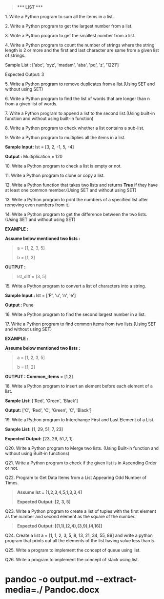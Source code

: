 > **\*\*\* LIST \*\*\***

1\. Write a Python program to sum all the items in a list.

2\. Write a Python program to get the largest number from a list.

3\. Write a Python program to get the smallest number from a list.

4\. Write a Python program to count the number of strings where the
string length is 2 or more and the first and last character are same
from a given list of strings.

Sample List : \[\'abc\', \'xyz\', 'madam', \'aba\', 'pq', 'z',
\'1221\'\]

Expected Output: 3

5\. Write a Python program to remove duplicates from a list.(Using SET
and without using SET)

6\. Write a Python program to find the list of words that are longer
than n from a given list of words.

7\. Write a Python program to append a list to the second list.(Using
built-in function and without using built-in function)

8\. Write a Python program to check whether a list contains a sub-list.

9\. Write a Python program to multiplies all the items in a list.

**Sample Input:** lst = \[3, 2, -1, 5, -4\]

**Output :** Multiplication = 120

10\. Write a Python program to check a list is empty or not.

11\. Write a Python program to clone or copy a list.

12\. Write a Python function that takes two lists and returns **True**
if they have at least one common member.(Using SET and without using
SET)

13\. Write a Python program to print the numbers of a specified list
after removing even numbers from it.

14\. Write a Python program to get the difference between the two lists.
(Using SET and without using SET)

**EXAMPLE :**

**Assume below mentioned two lists :**

> a = \[1, 2, 3, 5\]
>
> b = \[1, 2\]

**OUTPUT :**

> lst_diff = \[3, 5\]

15\. Write a Python program to convert a list of characters into a
string.

**Sample Input :** lst = \['P', 'u', 'n', 'e'\]

**Output :** Pune

16\. Write a Python program to find the second largest number in a list.

17\. Write a Python program to find common items from two lists.(Using
SET and without using SET)

**EXAMPLE :**

**Assume below mentioned two lists :**

> a = \[1, 2, 3, 5\]
>
> b = \[1, 2\]

**OUTPUT : Common_items** = \[1,2\]

18\. Write a Python program to insert an element before each element of
a list.

**Sample List:** \['Red', 'Green', 'Black'\]

**Output:** \['C', 'Red', 'C', 'Green', 'C', 'Black'\]

19\. Write a Python program to Interchange First and Last Element of a
List.

**Sample List:** \[1, 29, 51, 7, 23\]

**Expected Output:** \[23, 29, 51,7, 1\]

Q20. Write a Python program to Merge two lists. (Using Built-in function
and without using Built-in functions)

Q21. Write a Python program to check if the given list is in Ascending
Order or not.

Q22. Program to Get Data Items from a List Appearing Odd Number of
Times.

> **Assume** **lst = \[1,2,3,4,5,1,3,3,4\]**
>
> **Expected Output: \[2, 3, 5\]**

Q23. Write a Python program to create a list of tuples with the first
element as the number and second element as the square of the number.

> **Expected Output: \[(1,1),(2,4),(3,9),(4,16)\]**

Q24. Create a list a = \[1, 1, 2, 3, 5, 8, 13, 21, 34, 55, 89\] and
write a python program that prints out all the elements of the list
having value less than 5.

Q25. Write a program to implement the concept of queue using list.

Q26. Write a program to implement the concept of stack using list.

# pandoc -o output.md --extract-media=./ Pandoc.docx
